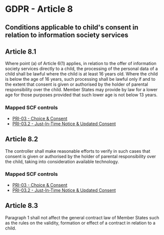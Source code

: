 # GDPR - Article 8
## Conditions applicable to child's consent in relation to information society services


## Article 8.1
Where point (a)  of Article 6(1) applies, in relation to the offer of information society services directly to a child, the processing of the personal data of a child shall be lawful where the child is at least 16 years old. Where the child is below the age of 16 years, such processing shall be lawful only if and to the extent that consent is given or authorised by the holder of parental responsibility over the child.
Member States may provide by law for a lower age for those purposes provided that such lower age is not below 13 years.

### Mapped SCF controls
- [PRI-03 - Choice & Consent](../scf/pri-03-choice&consent.md)
- [PRI-03.2 - Just-In-Time Notice & Updated Consent](../scf/pri-032-just-in-timenotice&updatedconsent.md)

## Article 8.2
The controller shall make reasonable efforts to verify in such cases that consent is given or authorised by the holder of parental responsibility over the child, taking into consideration available technology.

### Mapped SCF controls
- [PRI-03 - Choice & Consent](../scf/pri-03-choice&consent.md)
- [PRI-03.2 - Just-In-Time Notice & Updated Consent](../scf/pri-032-just-in-timenotice&updatedconsent.md)

## Article 8.3
Paragraph 1 shall not affect the general contract law of Member States such as the rules on the validity, formation or effect of a contract in relation to a child.
